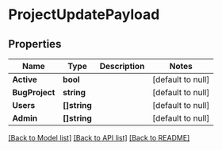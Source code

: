 # ProjectUpdatePayload

## Properties
Name | Type | Description | Notes
------------ | ------------- | ------------- | -------------
**Active** | **bool** |  | [default to null]
**BugProject** | **string** |  | [default to null]
**Users** | **[]string** |  | [default to null]
**Admin** | **[]string** |  | [default to null]

[[Back to Model list]](../README.md#documentation-for-models) [[Back to API list]](../README.md#documentation-for-api-endpoints) [[Back to README]](../README.md)


